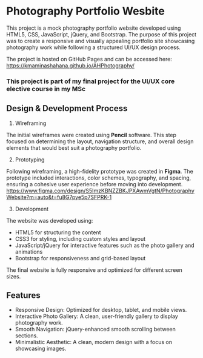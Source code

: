 # Photography Portfolio Wesbite

This project is a mock photography portfolio website developed using HTML5, CSS, JavaScript, jQuery, and Bootstrap. The purpose of this project was to create a responsive and visually appealing portfolio site showcasing photography work while following a structured UI/UX design process.

The project is hosted on GitHub Pages and can be accessed here:
https://kmaminashahana.github.io/AHPhotography/

### This project is part of my final project for the UI/UX core elective course in my MSc

## Design & Development Process
1. Wireframing

The initial wireframes were created using **Pencil** software. This step focused on determining the layout, navigation structure, and overall design elements that would best suit a photography portfolio.


2. Prototyping

Following wireframing, a high-fidelity prototype was created in **Figma**. The prototype included interactions, color schemes, typography, and spacing, ensuring a cohesive user experience before moving into development.
https://www.figma.com/design/S5ImzKBNZZBKJPXAwmVgtN/PhotographyWebsite?m=auto&t=fu8G7pye5p7SFPRK-1


3. Development

The website was developed using:

- HTML5 for structuring the content
- CSS3 for styling, including custom styles and layout
- JavaScript/jQuery for interactive features such as the photo gallery and animations
- Bootstrap for responsiveness and grid-based layout

The final website is fully responsive and optimized for different screen sizes.

## Features

- Responsive Design: Optimized for desktop, tablet, and mobile views.
- Interactive Photo Gallery: A clean, user-friendly gallery to display photography work.
- Smooth Navigation: jQuery-enhanced smooth scrolling between sections.
- Minimalistic Aesthetic: A clean, modern design with a focus on showcasing images.
